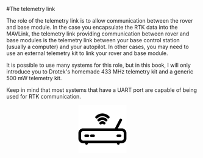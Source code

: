 #The telemetry link

The role of the telemetry link is to allow communication between the rover and base module. In the case you encapsulate the RTK data into the MAVLink, the telemetry link providing communication between rover and base modules is the telemetry link between your base control station (usually a computer) and your autopilot. In other cases, you may need to use an external telemetry kit to link your rover and base module.

It is possible to use many systems for this role, but in this book, I will only introduce you to Drotek's homemade 433 MHz telemetry kit and a generic 500 mW telemetry kit.

Keep in mind that most systems that have a UART port are capable of being used for RTK communication.

<p align="center">
  <img src="./images/icotelem.png?raw=true" alt="Telemetry ico"/>
</p>
